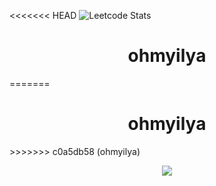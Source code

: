 <<<<<<< HEAD
![Leetcode Stats](https://leetcard.jacoblin.cool/ilya-root?ext=heatmap&animation=true)
<h1 align="center">&emsp;ohmyilya&emsp;</h1>
=======
    <h1 align="center">&emsp;ohmyilya&emsp;</h1>
</p>
>>>>>>> c0a5db58 (ohmyilya)
<br>
<p align="center">
    <img id="preview" src="https://komarev.com/ghpvc/?username=drknzz&color=green">
</p>

